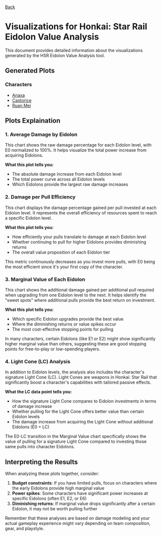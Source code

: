 [Back](../README.md)

# Visualizations for Honkai: Star Rail Eidolon Value Analysis

This document provides detailed information about the visualizations generated by the HSR Eidolon Value Analysis tool.

## Generated Plots

### Characters

- [Anaxa](./character_visuals/ANAXA.md)
- [Castorice](./character_visuals/CASTORICE.md)
- [Ruan Mei](./character_visuals/RUAN_MEI.md)

## Plots Explaination

### 1. Average Damage by Eidolon

This chart shows the raw damage percentage for each Eidolon level, with E0 normalized to 100%. It helps visualize the total power increase from acquiring Eidolons.

**What this plot tells you:**

- The absolute damage increase from each Eidolon level
- The total power curve across all Eidolon levels
- Which Eidolons provide the largest raw damage increases

### 2. Damage per Pull Efficiency

This chart displays the damage percentage gained per pull invested at each Eidolon level. It represents the overall efficiency of resources spent to reach a specific Eidolon level.

**What this plot tells you:**

- How efficiently your pulls translate to damage at each Eidolon level
- Whether continuing to pull for higher Eidolons provides diminishing returns
- The overall value proposition of each Eidolon tier

This metric continuously decreases as you invest more pulls, with E0 being the most efficient since it's your first copy of the character.

### 3. Marginal Value of Each Eidolon

This chart shows the additional damage gained per additional pull required when upgrading from one Eidolon level to the next. It helps identify the "sweet spots" where additional pulls provide the best return on investment.

**What this plot tells you:**

- Which specific Eidolon upgrades provide the best value
- Where the diminishing returns or value spikes occur
- The most cost-effective stopping points for pulling

In many characters, certain Eidolons (like E1 or E2) might show significantly higher marginal value than others, suggesting these are good stopping points for free-to-play or low-spending players.

### 4. Light Cone (LC) Analysis

In addition to Eidolon levels, the analysis also includes the character's signature Light Cone (LC). Light Cones are weapons in Honkai: Star Rail that significantly boost a character's capabilities with tailored passive effects.

**What the LC data point tells you:**

- How the signature Light Cone compares to Eidolon investments in terms of damage increase
- Whether pulling for the Light Cone offers better value than certain Eidolon levels
- The damage increase from acquiring the Light Cone without additional Eidolons (E0 + LC)

The E0-LC transition in the Marginal Value chart specifically shows the value of pulling for a signature Light Cone compared to investing those same pulls into character Eidolons.

## Interpreting the Results

When analyzing these plots together, consider:

1. **Budget constraints**: If you have limited pulls, focus on characters where the early Eidolons provide high marginal value
2. **Power spikes**: Some characters have significant power increases at specific Eidolons (often E1, E2, or E6)
3. **Diminishing returns**: If marginal value drops significantly after a certain Eidolon, it may not be worth pulling further

Remember that these analyses are based on damage modeling and your actual gameplay experience might vary depending on team composition, gear, and playstyle.
